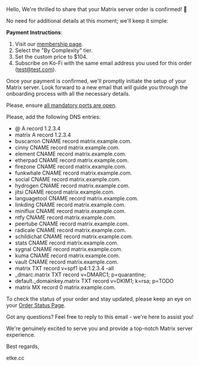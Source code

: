 Hello,
We're thrilled to share that your Matrix server order is confirmed! 🎉

No need for additional details at this moment; we'll keep it simple:

**Payment Instructions**:

1. Visit our [membership page](https://etke.cc/membership).
2. Select the "By Complexity" tier.
3. Set the custom price to $104.
4. Subscribe on Ko-Fi with the same email address you used for this order (test@test.com).

Once your payment is confirmed, we'll promptly initiate the setup of your Matrix server. Look forward to a new email that will guide you through the onboarding process with all the necessary details.

Please, ensure [all mandatory ports are open](https://etke.cc/order/status/#ports-and-firewalls).

Please, add the following DNS entries:

* @    A record    1.2.3.4
* matrix    A record    1.2.3.4
* buscarron    CNAME record    matrix.example.com.
* cinny    CNAME record    matrix.example.com.
* element    CNAME record    matrix.example.com.
* etherpad    CNAME record    matrix.example.com.
* firezone    CNAME record    matrix.example.com.
* funkwhale    CNAME record    matrix.example.com.
* social    CNAME record    matrix.example.com.
* hydrogen    CNAME record    matrix.example.com.
* jitsi    CNAME record    matrix.example.com.
* languagetool    CNAME record    matrix.example.com.
* linkding    CNAME record    matrix.example.com.
* miniflux    CNAME record    matrix.example.com.
* ntfy    CNAME record    matrix.example.com.
* peertube    CNAME record    matrix.example.com.
* radicale    CNAME record    matrix.example.com.
* schildichat    CNAME record    matrix.example.com.
* stats    CNAME record    matrix.example.com.
* sygnal    CNAME record    matrix.example.com.
* kuma    CNAME record    matrix.example.com.
* vault    CNAME record    matrix.example.com.
* matrix    TXT record    v=spf1 ip4:1.2.3.4 -all
* _dmarc.matrix    TXT record    v=DMARC1; p=quarantine;
* default._domainkey.matrix    TXT record    v=DKIM1; k=rsa; p=TODO
* matrix    MX record    0 matrix.example.com.

To check the status of your order and stay updated, please keep an eye on your [Order Status Page](https://etke.cc/order/status/#a379a6f6eeafb9a55e378c118034e2751e682fab9f2d30ab13d2125586ce1947).

Got any questions? Feel free to reply to this email - we're here to assist you!

We're genuinely excited to serve you and provide a top-notch Matrix server experience.

Best regards,

etke.cc